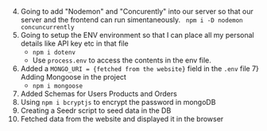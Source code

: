 4) Going to add "Nodemon" and "Concurently" into our server so that our server and the frontend can run simentaneously.
   ``` npm i -D nodemon concuncurrently```
5) Going to setup the ENV environment so that I can place all my personal details like API key etc in that file
   -  ```npm i dotenv```
   -  Use ```process.env``` to access the contents in the env file.
6) Added a ```MONGO_URI = {fetched from the website}``` field in the ```.env``` file
7} Adding Mongoose in the project
   -  ```npm i mongoose```
8) Added Schemas for Users Products and Orders
9) Using ```npm i bcryptjs``` to encrypt the password in mongoDB
10)   Creating a Seedr script to seed data in the DB
11)   Fetched data from the website and displayed it in the browser